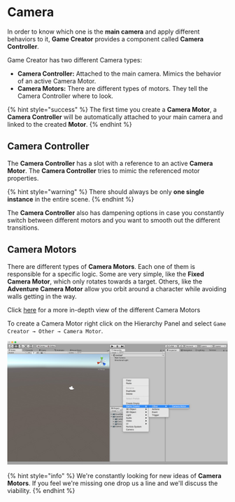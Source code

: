 # Camera

In order to know which one is the **main camera** and apply different behaviors to it, **Game Creator** provides a component called **Camera Controller**.

Game Creator has two different Camera types:

* **Camera Controller:** Attached to the main camera. Mimics the behavior of an active Camera Motor.
* **Camera Motors:** There are different types of motors. They tell the Camera Controller where to look.

{% hint style="success" %}
The first time you create a **Camera Motor**, a **Camera Controller** will be automatically attached to your main camera and linked to the created **Motor**.
{% endhint %}

## Camera Controller

The **Camera Controller** has a slot with a reference to an active **Camera Motor**. The **Camera Controller** tries to mimic the referenced motor properties.

{% hint style="warning" %}
There should always be only **one single instance** in the entire scene.
{% endhint %}

The **Camera Controller** also has dampening options in case you constantly switch between different motors and you want to smooth out the different transitions.

## Camera Motors

There are different types of **Camera Motors**. Each one of them is responsible for a specific logic. Some are very simple, like the **Fixed Camera Motor**, which only rotates towards a target. Others, like the **Adventure Camera Motor** allow you orbit around a character while avoiding walls getting in the way.

Click [here](camera-motors.md) for a more in-depth view of the different Camera Motors

To create a Camera Motor right click on the Hierarchy Panel and select `Game Creator → Other → Camera Motor`.

![](../../../.gitbook/assets/camera-motor-create.jpg)

{% hint style="info" %}
We're constantly looking for new ideas of **Camera Motors**. If you feel we're missing one drop us a line and we'll discuss the viability.
{% endhint %}

